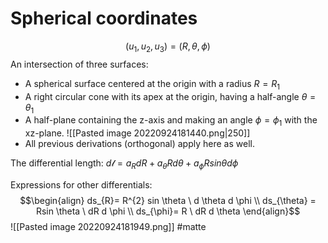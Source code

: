 # Spherical coordinates
$$(u_{1}, u_{2}, u_{3}) = (R, \theta , \phi)$$
An intersection of three surfaces: 
- A spherical surface centered at the origin with a radius $R = R_{1}$ 
- A right circular cone with its apex at the origin, having a half-angle $\theta = \theta_{1}$
- A half-plane containing the z-axis and making an angle $\phi= \phi_{1}$ with the xz-plane. 
 ![[Pasted image 20220924181440.png|250]]
- All previous derivations (orthogonal) apply here as well.

The differential length: 
$d \mathcal{l} = a_{R}dR + a_{\theta}Rd \theta + a_{\phi}Rsin \theta d \phi$

Expressions for other differentials: $$\begin{align} ds_{R}= R^{2} sin \theta \ d \theta d \phi \\ ds_{\theta} = Rsin \theta \ dR d \phi \\ ds_{\phi}= R \ dR d \theta \end{align}$$
![[Pasted image 20220924181949.png]]
#matte 